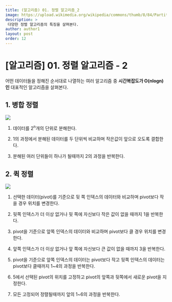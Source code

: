 ```yaml
---
title: (알고리즘) 01. 정렬 알고리즘_2
image: https://upload.wikimedia.org/wikipedia/commons/thumb/8/84/Partition_example.svg/200px-Partition_example.svg.png?raw=true
description: >
 다양한 정렬 알고리즘의 특징을 살펴본다.
author: author1
layout: post
order: 12
---
```


# [알고리즘] 01. 정렬 알고리즘 - 2

어떤 데이터들을 정해진 순서대로 나열하는 여러 알고리즘 중 **시간복잡도가 O(nlogn)인** 대표적인 알고리즘을 살펴본다.

## 1. 병합 정렬

<img src="https://upload.wikimedia.org/wikipedia/commons/c/cc/Merge-sort-example-300px.gif?raw=true" style="max-width:100%;margin-left: auto; margin-right: auto; display: block;">

1. 데이터를 2<sup>n</sup>개의 단위로 분해한다.

2. 1의 과정에서 분해된 데이터를 두 단위씩 비교하며 작은값이 앞으로 오도록 결합한다.

3. 분해된 여러 단위들이 하나가 될때까지 2의 과정을 반복한다.

## 2. 퀵 정렬

<img src="https://upload.wikimedia.org/wikipedia/commons/thumb/8/84/Partition_example.svg/200px-Partition_example.svg.png?raw=true" style="max-width:100%;margin-left: auto; margin-right: auto; display: block;">

1. 선택한 데이터(pivot)를 기준으로 뒷 쪽 인덱스의 데이터와 비교하며 pivot보다 작을 경우 위치를 변경한다.

2. 뒷쪽 인덱스가 더 이상 없거나 뒷 쪽에 자신보다 작은 값이 없을 때까지 1을 반복한다.

3. pivot을 기준으로 앞쪽 인덱스의 데이터와 비교하며 pivot보다 클 경우 위치를 변경한다.

4. 앞쪽 인덱스가 더 이상 없거나 앞 쪽에 자신보다 큰 값이 없을 때까지 3을 반복한다.

5. pivot을 기준으로 앞쪽 인덱스의 데이터는 pivot보다 작고 뒷쪽 인덱스의 데이터는 pivot보다 클때까지 1~4의 과정을 반복한다.

6. 5에서 선택된 pivot의 위치를 고정하고 pivot의 앞쪽과 뒷쪽에서 새로운 pivot을 지정한다.

7. 모든 고정되어 정렬될때까지 앞의 1~6의 과정을 반복한다.
